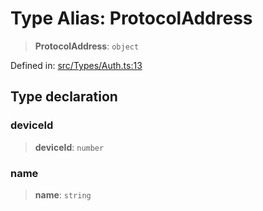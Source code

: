 # Type Alias: ProtocolAddress

> **ProtocolAddress**: `object`

Defined in: [src/Types/Auth.ts:13](https://github.com/Riders004/Tv/blob/3d6aaf6f3efb499dc9d0ca82bb24083bb45a8478/src/Types/Auth.ts#L13)

## Type declaration

### deviceId

> **deviceId**: `number`

### name

> **name**: `string`
